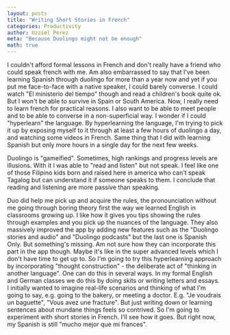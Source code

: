 ```yaml
---
layout: posts
title: "Writing Short Stories in French"
categories: Productivity
author: Uzziel Perez
meta: "Because Duolingo might not be enough"
math: true
---
```


I couldn't afford formal lessons in French and don't really have a friend who could speak french with me. Am also embarrassed to say that I've been learning Spanish through duolingo for more than a year now and yet if you put me face-to-face with a native speaker, I could barely converse. I could watch "El ministerio del tiempo" though and read a children's book quite ok. But I won't be able to survive in Spain or South America. Now, I really need to learn french for practical reasons. I also want to be able to meet people and to be able to converse in a non-superficial way. I wonder if I could "hyperlearn" the language. By hyperlearning the language, I'm trying to pick it up by exposing myself to it through at least a few hours of duolingo a day, and watching some videos in French. Same thing that I did with learning Spanish but only more hours in a single day for the next few weeks.

Duolingo is "gameified". Sometimes, high rankings and progress levels are illusions. With it I was able to "read and listen" but not speak. I feel like one of those Filipino kids born and raised here in america who can't speak Tagalog but can understand it if someone speaks to them. I conclude that reading and listening are more passive than speaking.

Duo did help me pick up and acquire the rules, the pronounciation without me going through boring theory first the way we learned English in classrooms growing up. I like how it gives you tips showing the rules through examples and you pick up the nuances of the language. They also massively improved the app by adding new features such as the "Duolingo stories and audio" and "Duolingo podcasts" but the last one is Spanish Only. But something's missing. Am not sure how they can incorporate this part in the app though. Maybe it's like in the super advanced levels which I don't have time to get up to. So I'm going to try this hyperlearning approach by incorporating "thought construction" - the deliberate act of "thinking in another language". One can do this in several ways. In my formal English and German classes we do this by doing skits or writing letters and essays. I initially wanted to imagine real-life scenarios and thinking of what I'm going to say, e.g. going to the bakery, or meeting a doctor. E.g. "Je voudrais un baguette", "Vous avez une fracture". But just writing down or learning sentences about mundane things feels so contrived. So I'm going to experiment with short stories in French. I'll see how it goes. But right now, my Spanish is still "mucho mejor que mi frances".
